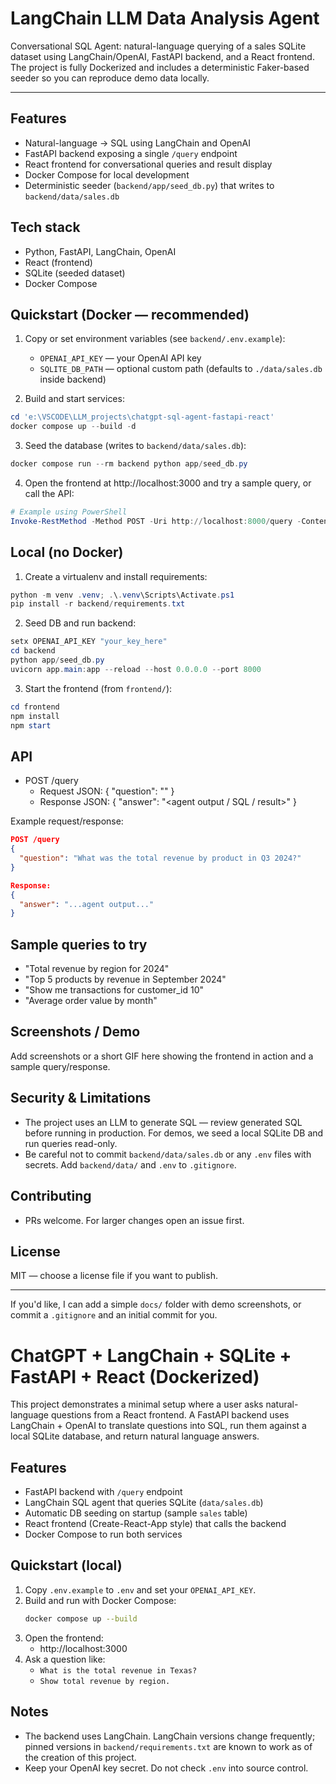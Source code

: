 # LangChain LLM Data Analysis Agent

Conversational SQL Agent: natural-language querying of a sales SQLite dataset using LangChain/OpenAI, FastAPI backend, and a React frontend. The project is fully Dockerized and includes a deterministic Faker-based seeder so you can reproduce demo data locally.

---

## Features
- Natural-language → SQL using LangChain and OpenAI
- FastAPI backend exposing a single `/query` endpoint
- React frontend for conversational queries and result display
- Docker Compose for local development
- Deterministic seeder (`backend/app/seed_db.py`) that writes to `backend/data/sales.db`

## Tech stack
- Python, FastAPI, LangChain, OpenAI
- React (frontend)
- SQLite (seeded dataset)
- Docker Compose

## Quickstart (Docker — recommended)
1. Copy or set environment variables (see `backend/.env.example`):

   - `OPENAI_API_KEY` — your OpenAI API key
   - `SQLITE_DB_PATH` — optional custom path (defaults to `./data/sales.db` inside backend)

2. Build and start services:

```powershell
cd 'e:\VSCODE\LLM_projects\chatgpt-sql-agent-fastapi-react'
docker compose up --build -d
```

3. Seed the database (writes to `backend/data/sales.db`):

```powershell
docker compose run --rm backend python app/seed_db.py
```

4. Open the frontend at http://localhost:3000 and try a sample query, or call the API:

```powershell
# Example using PowerShell
Invoke-RestMethod -Method POST -Uri http://localhost:8000/query -ContentType 'application/json' -Body (@{question='Total revenue by region in 2024'} | ConvertTo-Json)
```

## Local (no Docker)
1. Create a virtualenv and install requirements:

```powershell
python -m venv .venv; .\.venv\Scripts\Activate.ps1
pip install -r backend/requirements.txt
```

2. Seed DB and run backend:

```powershell
setx OPENAI_API_KEY "your_key_here"
cd backend
python app/seed_db.py
uvicorn app.main:app --reload --host 0.0.0.0 --port 8000
```

3. Start the frontend (from `frontend/`):

```powershell
cd frontend
npm install
npm start
```

## API
- POST /query
  - Request JSON: { "question": "<natural language question>" }
  - Response JSON: { "answer": "<agent output / SQL / result>" }

Example request/response:

```json
POST /query
{
  "question": "What was the total revenue by product in Q3 2024?"
}

Response:
{
  "answer": "...agent output..."
}
```

## Sample queries to try
- "Total revenue by region for 2024"
- "Top 5 products by revenue in September 2024"
- "Show me transactions for customer_id 10"
- "Average order value by month"

## Screenshots / Demo
Add screenshots or a short GIF here showing the frontend in action and a sample query/response.


## Security & Limitations
- The project uses an LLM to generate SQL — review generated SQL before running in production. For demos, we seed a local SQLite DB and run queries read-only.
- Be careful not to commit `backend/data/sales.db` or any `.env` files with secrets. Add `backend/data/` and `.env` to `.gitignore`.

## Contributing
- PRs welcome. For larger changes open an issue first.

## License
MIT — choose a license file if you want to publish.

---

If you'd like, I can add a simple `docs/` folder with demo screenshots, or commit a `.gitignore` and an initial commit for you.
# ChatGPT + LangChain + SQLite + FastAPI + React (Dockerized)

This project demonstrates a minimal setup where a user asks natural-language
questions from a React frontend. A FastAPI backend uses LangChain + OpenAI
to translate questions into SQL, run them against a local SQLite database,
and return natural language answers.

## Features
- FastAPI backend with `/query` endpoint
- LangChain SQL agent that queries SQLite (`data/sales.db`)
- Automatic DB seeding on startup (sample `sales` table)
- React frontend (Create-React-App style) that calls the backend
- Docker Compose to run both services

## Quickstart (local)
1. Copy `.env.example` to `.env` and set your `OPENAI_API_KEY`.
2. Build and run with Docker Compose:
   ```bash
   docker compose up --build
   ```
3. Open the frontend:
   - http://localhost:3000
4. Ask a question like:
   - `What is the total revenue in Texas?`
   - `Show total revenue by region.`

## Notes
- The backend uses LangChain. LangChain versions change frequently; pinned versions in `backend/requirements.txt` are known to work as of the creation of this project.
- Keep your OpenAI key secret. Do not check `.env` into source control.

